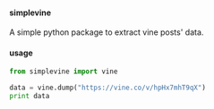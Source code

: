 #### simplevine

A simple python package to extract vine posts' data.

#### usage


```python
from simplevine import vine

data = vine.dump("https://vine.co/v/hpHx7mhT9qX")
print data
```

